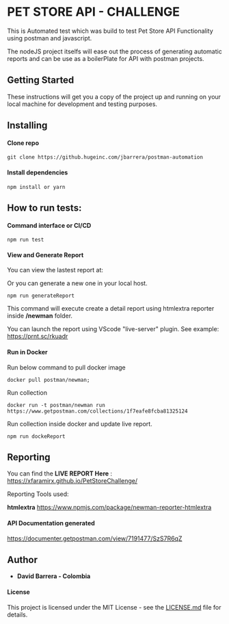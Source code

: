 # PET STORE API - CHALLENGE

This is Automated test which was build to test Pet Store API Functionality using postman and javascript.

The nodeJS project itselfs will ease out the process of generating automatic reports and can be use as a boilerPlate for API with postman projects.

## Getting Started

These instructions will get you a copy of the project up and running on your local machine for development and testing purposes.

## Installing

#### Clone repo

```
git clone https://github.hugeinc.com/jbarrera/postman-automation 
```

#### Install dependencies

```
npm install or yarn
```

## How to run tests:

#### Command interface or CI/CD

```
npm run test
```

#### View and Generate Report

You can view the lastest report at:

Or you can generate a new one in your local host.

```
npm run generateReport
```

This command will execute create a detail report using htmlextra reporter inside **/newman** folder.

You can launch the report using VScode "live-server" plugin.
See example: https://prnt.sc/rkuadr

#### Run in Docker

Run below command to pull docker image

```
docker pull postman/newman;
```

Run collection

```
docker run -t postman/newman run https://www.getpostman.com/collections/1f7eafe8fcba81325124
```

Run collection inside docker and update live report.

```
npm run dockeReport
```

## Reporting

You can find the **LIVE REPORT Here** : https://xfaramirx.github.io/PetStoreChallenge/

Reporting Tools used:

**htmlextra**
https://www.npmjs.com/package/newman-reporter-htmlextra

#### API Documentation generated

https://documenter.getpostman.com/view/7191477/SzS7R6qZ

## Author

- **David Barrera - Colombia**

#### License

This project is licensed under the MIT License - see the [LICENSE.md](LICENSE.md) file for details.
